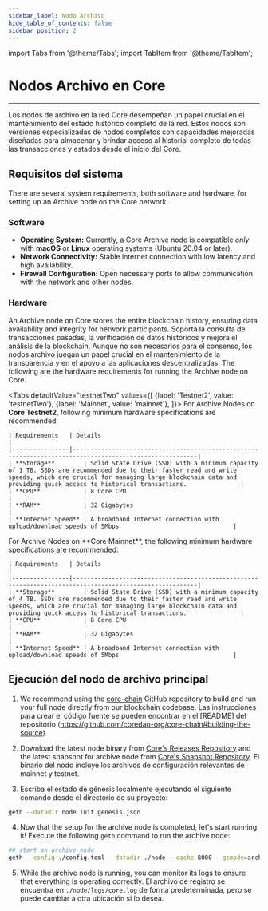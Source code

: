```yaml
---
sidebar_label: Nodo Archivo
hide_table_of_contents: false
sidebar_position: 2
---
```


import Tabs from '@theme/Tabs';
import TabItem from '@theme/TabItem';

# Nodos Archivo en Core

---

Los nodos de archivo en la red Core desempeñan un papel crucial en el mantenimiento del estado histórico completo de la red. Estos nodos son versiones especializadas de nodos completos con capacidades mejoradas diseñadas para almacenar y brindar acceso al historial completo de todas las transacciones y estados desde el inicio del Core.

## Requisitos del sistema

There are several system requirements, both software and hardware, for setting up an Archive node on the Core network.

### Software

- **Operating System:** Currently, a Core Archive node is compatible _only_ with **macOS** or **Linux** operating systems (Ubuntu 20.04 or later).
- **Network Connectivity:** Stable internet connection with low latency and high availability.
- **Firewall Configuration:** Open necessary ports to allow communication with the network and other nodes.

### Hardware

An Archive node on Core stores the entire blockchain history, ensuring data availability and integrity for network participants. Soporta la consulta de transacciones pasadas, la verificación de datos históricos y mejora el análisis de la blockchain. Aunque no son necesarios para el consenso, los nodos archivo juegan un papel crucial en el mantenimiento de la transparencia y en el apoyo a las aplicaciones descentralizadas. The following are the hardware requirements for running the Archive node on Core.

<Tabs
defaultValue="testnetTwo"
values={[
{label: 'Testnet2', value: 'testnetTwo'},
{label: 'Mainnet', value: 'mainnet'},
]}> <TabItem value="testnetTwo">
For Archive Nodes on **Core Testnet2**, following minimum hardware specifications are recommended:

```
| Requirements   | Details                                                                                                 |  
|----------------|---------------------------------------------------------------------------------------------------------|
| **Storage**        | Solid State Drive (SSD) with a minimum capacity of 1 TB. SSDs are recommended due to their faster read and write speeds, which are crucial for managing large blockchain data and providing quick access to historical transactions.               |
| **CPU**            | 8 Core CPU                                                                                          |
| **RAM**            | 32 Gigabytes                                                                                        |
| **Internet Speed** | A broadband Internet connection with upload/download speeds of 5Mbps                                |
```

  </TabItem>

  <TabItem value="mainnet">
    For Archive Nodes on **Core Mainnet**, the following minimum hardware specifications are recommended:

```
| Requirements   | Details                                                                                                 |  
|----------------|---------------------------------------------------------------------------------------------------------|
| **Storage**        | Solid State Drive (SSD) with a minimum capacity of 4 TB. SSDs are recommended due to their faster read and write speeds, which are crucial for managing large blockchain data and providing quick access to historical transactions.               |
| **CPU**            | 8 Core CPU                                                                                          |
| **RAM**            | 32 Gigabytes                                                                                        |
| **Internet Speed** | A broadband Internet connection with upload/download speeds of 5Mbps                                |
```

  </TabItem>
</Tabs>

## Ejecución del nodo de archivo principal

1. We recommend using the [core-chain](https://github.com/coredao-org/core-chain) GitHub repository to build and run your full node directly from our blockchain codebase. Las instrucciones para crear el código fuente se pueden encontrar en el [README] del repositorio (https://github.com/coredao-org/core-chain#building-the-source).

2. Download the latest node binary from [Core's Releases Repository](https://github.com/coredao-org/core-chain/releases/latest) and the latest snapshot for archive node from [Core's Snapshot Repository](https://github.com/coredao-org/core-snapshots?tab=readme-ov-file#archive-full). El binario del nodo incluye los archivos de configuración relevantes de mainnet y testnet.

3. Escriba el estado de génesis localmente ejecutando el siguiente comando desde el directorio de su proyecto:

```bash
geth --datadir node init genesis.json
```

4. Now that the setup for the archive node is completed, let's start running it! Execute the following `geth` command to run the archive node:

```bash
## start an archive node
geth --config ./config.toml --datadir ./node --cache 8000 --gcmode=archive --syncmode=full
```

5. While the archive node is running, you can monitor its logs to ensure that everything is operating correctly. El archivo de registro se encuentra en `./node/logs/core.log` de forma predeterminada, pero se puede cambiar a otra ubicación si lo desea.




